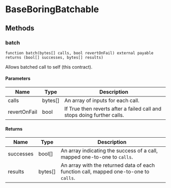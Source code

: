 # BaseBoringBatchable









## Methods

### batch

```solidity
function batch(bytes[] calls, bool revertOnFail) external payable returns (bool[] successes, bytes[] results)
```

Allows batched call to self (this contract).



#### Parameters

| Name | Type | Description |
|---|---|---|
| calls | bytes[] | An array of inputs for each call. |
| revertOnFail | bool | If True then reverts after a failed call and stops doing further calls. |

#### Returns

| Name | Type | Description |
|---|---|---|
| successes | bool[] | An array indicating the success of a call, mapped one-to-one to `calls`. |
| results | bytes[] | An array with the returned data of each function call, mapped one-to-one to `calls`. |




